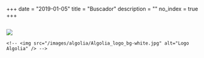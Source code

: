 +++
date        = "2019-01-05"
title       = "Buscador"
description = ""
no_index 	= true
+++

<div class="column hidden-xs ">
	<p id="stats" class="txt_result count_resultats"></p>	
</div>

<div class="row search">
	<!--div class="col-3 col-12-small" style="border:1px solid red">
		<div id="tags" class="facet"></div>
	</div-->
	<div id="hits" class="col-12 col-12-small">
	</div>
</div>

<div class="footer_pagination col-12">

</div>

<img src="/images/algolia-powered-by.svg" />

<!-- TEMPLATES -->
<script type="text/html" id="hit-template">
		<div class="row">
			{{#hasMedia}}
			<div class="col-8 col-12-small">
			{{/hasMedia}}
			{{^hasMedia}}
			<div class="col-12 col-12-small">
			{{/hasMedia}}
				<h3><a href="{{path}}">{{{_highlightResult.title.value}}}</a></h3>
				<p>
					{{#content}}
					{{{_snippetResult.content.value}}} [...]
					{{/content}}

					{{^content}}
					{{{_snippetResult.description.value}}}
					{{/content}}
				</p>
			</div>
			{{#hasMedia}}
			<div class="col-4 col-12-small search-image-container">
				{{#image}}
					<span data-src="{{path}}/index.json"></span>
				{{/image}}
				
				{{#youtube}}
					<iframe class="youtube col-4" style="height:281!important" 
							allowfullscreen="allowfullscreen"
							mozallowfullscreen="mozallowfullscreen" 
							msallowfullscreen="msallowfullscreen" 
							oallowfullscreen="oallowfullscreen" 
							webkitallowfullscreen="webkitallowfullscreen"
							src="{{youtube}}">
					</iframe>
				{{/youtube}}
			</div>
			{{/hasMedia}}
		</div>
		<hr />

</script>

<script type="text/html" id="tag-template">
	<li>
		<a href="{{ url }}" class="button small">{{ name }} 
			({{count}})
		</a>
	</li>
</script>

<script type="text/html" id="no-results-template">
	<div id="no-results-message">
	  <p>No se han encontrado resultados para la búsqueda <em>"{{query}}"</em>.</p>
	  <!--a href="." class='clear-all'>Neteja la cerca</a-->
	</div>
</script>

<script type="text/html" id="stats-template">
  Se han encontrado <b>{{nbHits}}</b> resultados
  <hr />
</script>
<!-- /TEMPLATES -->

<!--<div id="logo-algolia"> -->
	<!-- <img src="/images/algolia/Algolia_logo_bg-white.jpg" alt="Logo Algolia" /> -->
<!--</div> -->

<script src="//cdnjs.cloudflare.com/ajax/libs/showdown/1.4.2/showdown.min.js"></script>
<script src="//cdn.jsdelivr.net/npm/instantsearch.js@1.12.1/dist/instantsearch.min.js"></script>